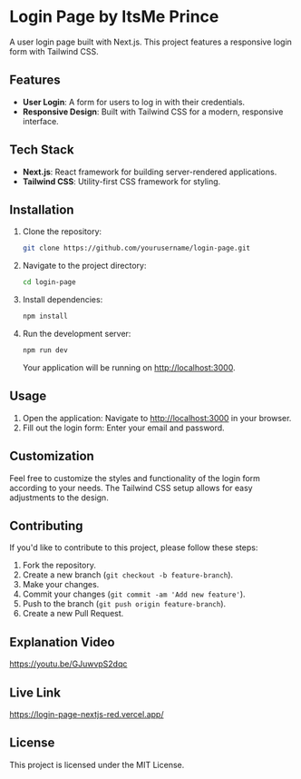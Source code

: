 # Login Page by ItsMe Prince

A user login page built with Next.js. This project features a responsive login form with Tailwind CSS.

## Features

- **User Login**: A form for users to log in with their credentials.
- **Responsive Design**: Built with Tailwind CSS for a modern, responsive interface.

## Tech Stack

- **Next.js**: React framework for building server-rendered applications.
- **Tailwind CSS**: Utility-first CSS framework for styling.

## Installation

1. Clone the repository:
    ```bash
    git clone https://github.com/yourusername/login-page.git
    ```
2. Navigate to the project directory:
    ```bash
    cd login-page
    ```
3. Install dependencies:
    ```bash
    npm install
    ```
4. Run the development server:
    ```bash
    npm run dev
    ```
    Your application will be running on [http://localhost:3000](http://localhost:3000).

## Usage

1. Open the application: Navigate to [http://localhost:3000](http://localhost:3000) in your browser.
2. Fill out the login form: Enter your email and password.

## Customization

Feel free to customize the styles and functionality of the login form according to your needs. The Tailwind CSS setup allows for easy adjustments to the design.

## Contributing

If you'd like to contribute to this project, please follow these steps:

1. Fork the repository.
2. Create a new branch (`git checkout -b feature-branch`).
3. Make your changes.
4. Commit your changes (`git commit -am 'Add new feature'`).
5. Push to the branch (`git push origin feature-branch`).
6. Create a new Pull Request.

## Explanation Video

https://youtu.be/GJuwvpS2dqc

## Live Link

https://login-page-nextjs-red.vercel.app/

## License

This project is licensed under the MIT License.

